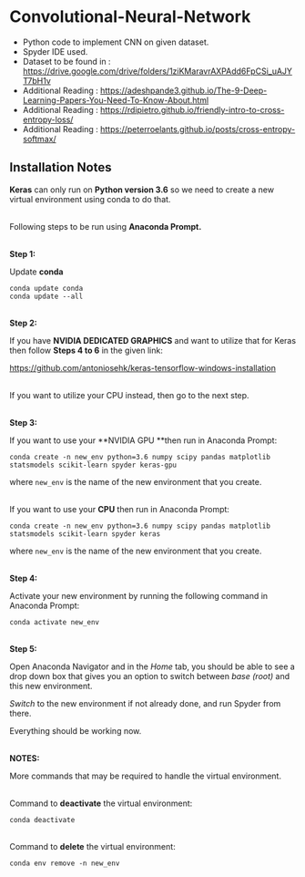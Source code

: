 # Convolutional-Neural-Network
- Python code to implement CNN on given dataset.
- Spyder IDE used.
- Dataset to be found in : https://drive.google.com/drive/folders/1ziKMaravrAXPAdd6FpCSi_uAJYT7bH1v
- Additional Reading : https://adeshpande3.github.io/The-9-Deep-Learning-Papers-You-Need-To-Know-About.html
- Additional Reading : https://rdipietro.github.io/friendly-intro-to-cross-entropy-loss/
- Additional Reading : https://peterroelants.github.io/posts/cross-entropy-softmax/

## Installation Notes
**Keras** can only run on **Python version 3.6** so we need to create a new virtual environment using conda to do that.


<br>Following steps to be run using **Anaconda Prompt.**

<br>**Step 1:**

Update **conda**

	conda update conda
	conda update --all


<br>**Step 2:**

If you have **NVIDIA DEDICATED GRAPHICS** and want to utilize that for Keras then follow **Steps 4 to 6** in the given link:

https://github.com/antoniosehk/keras-tensorflow-windows-installation


<br>If you want to utilize your CPU instead, then go to the next step.


<br>**Step 3:**

If you want to use your **NVIDIA GPU **then run in Anaconda Prompt:

`conda create -n new_env python=3.6 numpy scipy pandas matplotlib statsmodels scikit-learn spyder keras-gpu`

where `new_env` is the name of the new environment that you create.


<br>If you want to use your **CPU** then run in Anaconda Prompt:

`conda create -n new_env python=3.6 numpy scipy pandas matplotlib statsmodels scikit-learn spyder keras`

where `new_env` is the name of the new environment that you create.


<br>**Step 4:**

Activate your new environment by running the following command in Anaconda Prompt:

`conda activate new_env`


<br>**Step 5:**

Open Anaconda Navigator and in the *Home* tab, you should be able to see a drop down box that gives you an option to switch between *base (root)*  and this new environment.

*Switch* to the new environment if not already done, and run Spyder from there.

Everything should be working now.



<br>**NOTES:**

More commands that may be required to handle the virtual environment.


<br>Command to **deactivate** the virtual environment:

`conda deactivate`

<br>Command to **delete** the virtual environment:

`conda env remove -n new_env` 
